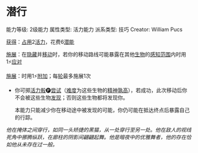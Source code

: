 # 潜行

能力等级: 2级能力
属性类型: 活力能力
派系类型: 技巧
Creator: William Pucs

<aside>

[获得](https://www.notion.so/1b3d619a067b8027ba38e2c1caf9d84b?pvs=21)：[占用](https://www.notion.so/1b3d619a067b8028a794de6ceed96ec0?pvs=21)2[活力](https://www.notion.so/1b3d619a067b805391c0d92f6a9c2e06?pvs=21)，花费6[潜能](https://www.notion.so/1b3d619a067b80c2bdb4c721adc30021?pvs=21)

</aside>

<aside>

[施展](https://www.notion.so/1b3d619a067b80f38dccf027f026b32f?pvs=21)：在[隐藏](https://www.notion.so/1b3d619a067b8044af06fbca7a2bde60?pvs=21)并[移动](https://www.notion.so/1b3d619a067b80a4a587d4f966ce6b79?pvs=21)时，若你的移动路线可能暴露在其他[生物](https://www.notion.so/1b3d619a067b80d0bbe1d113bf20ff1f?pvs=21)的[感知范围](https://www.notion.so/1b3d619a067b8065b638d07dd11eb74b?pvs=21)内时用1⚡️[应对](https://www.notion.so/1b3d619a067b80b1ad0bf551ab8120e2?pvs=21)

[施展](https://www.notion.so/1b3d619a067b80f38dccf027f026b32f?pvs=21)：时用1⚡️[附加](https://www.notion.so/1b3d619a067b808aba32f87c5cab4efb?pvs=21)；每[轮](https://www.notion.so/1b3d619a067b80aeb62df5a99bfb8a82?pvs=21)最多施展1次

- 你可掷[活力骰](https://www.notion.so/1b3d619a067b8019a494fecc31aaaafa?pvs=21)🅟[尝试](https://www.notion.so/1b3d619a067b8009aad4e7ce70111ce4?pvs=21)（[难度](https://www.notion.so/1b3d619a067b80fbbc95dc0c033f5e3c?pvs=21)为这些生物的[精神](https://www.notion.so/1b3d619a067b800a8da5d96dd60be2b1?pvs=21)[孰高](https://www.notion.so/1b3d619a067b80f7ae60db18ba755642?pvs=21)），若成功，此次移动后你不会被这些生物[发现](https://www.notion.so/1b3d619a067b8030b4b1d1eba3a2e1a6?pvs=21)；否则这些生物都将发现你。
    
    本能力只能减少你在移动途中被发现的可能，你仍可能在抵达终点后暴露自己的行踪。
    
</aside>

*他在掩体之间穿行，如同一头矫捷的黑猫，从一处穿行至另一处。他在敌人的视线死角中挪腾纵跃，在廊柱的阴影间翩翩起舞。他是暗夜中的优雅舞者，他的存在恰如他从未存在过一般。*